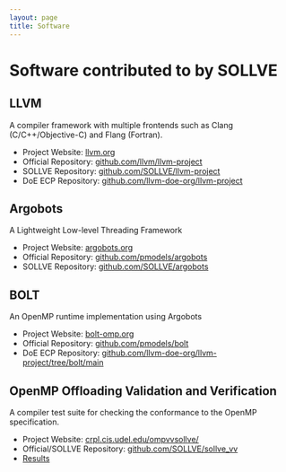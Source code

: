 ```yaml
---
layout: page
title: Software
---
```


# Software contributed to by SOLLVE

## LLVM

A compiler framework with multiple frontends such as Clang (C/C++/Objective-C) and Flang (Fortran).

 * Project Website: [llvm.org](https://llvm.org)
 * Official Repository: [github.com/llvm/llvm-project](https://github.com/llvm/llvm-project)
 * SOLLVE Repository: [github.com/SOLLVE/llvm-project](https://github.com/SOLLVE/llvm-project)
 * DoE ECP Repository: [github.com/llvm-doe-org/llvm-project](https://github.com/llvm-doe-org/llvm-project) 


## Argobots

A Lightweight Low-level Threading Framework

 * Project Website: [argobots.org](https://www.argobots.org/)
 * Official Repository: [github.com/pmodels/argobots](https://github.com/pmodels/argobots)
 * SOLLVE Repository: [github.com/SOLLVE/argobots](https://github.com/SOLLVE/argobots)


## BOLT

An OpenMP runtime implementation using Argobots

 * Project Website: [bolt-omp.org](https://www.bolt-omp.org/)
 * Official Repository: [github.com/pmodels/bolt](https://github.com/pmodels/bolt)
 * DoE ECP Repository: [github.com/llvm-doe-org/llvm-project/tree/bolt/main](https://github.com/llvm-doe-org/llvm-project/tree/bolt/main) 


## OpenMP Offloading Validation and Verification
 
A compiler test suite for checking the conformance to the OpenMP specification.
 
 * Project Website: [crpl.cis.udel.edu/ompvvsollve/](https://crpl.cis.udel.edu/ompvvsollve/)
 * Official/SOLLVE Repository: [github.com/SOLLVE/sollve_vv](https://github.com/SOLLVE/sollve_vv)
 * [Results](https://crpl.cis.udel.edu/ompvvsollve/results/)


